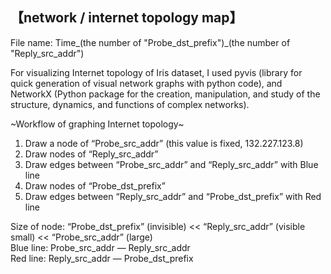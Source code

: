 ## 【network / internet topology map】 

File name: Time_(the number of "Probe_dst_prefix")_(the number of "Reply_src_addr")  


For visualizing Internet topology of Iris dataset, I used pyvis (library for quick generation of visual network graphs with python code), and NetworkX (Python package for the creation, manipulation, and study of the structure, dynamics, and functions of complex networks).  


~Workflow of graphing Internet topology~  


1. Draw a node of “Probe_src_addr” (this value is fixed, 132.227.123.8)  
2. Draw nodes of “Reply_src_addr”  
3. Draw edges between “Probe_src_addr” and “Reply_src_addr” with Blue line  
4. Draw nodes of “Probe_dst_prefix”  
5. Draw edges between “Reply_src_addr” and “Probe_dst_prefix” with Red line  


Size of node: “Probe_dst_prefix” (invisible) << “Reply_src_addr” (visible small) << “Probe_src_addr” (large)  
Blue line: Probe_src_addr — Reply_src_addr  
Red line: Reply_src_addr — Probe_dst_prefix  
